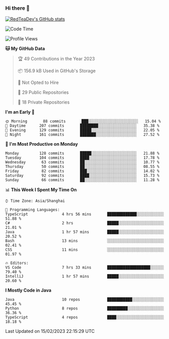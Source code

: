### Hi there 👋

<!--
**RedTeaDev/RedTeaDev** is a ✨ _special_ ✨ repository because its `README.md` (this file) appears on your GitHub profile.

Here are some ideas to get you started:

- 🔭 I’m currently working on ...
- 🌱 I’m currently learning ...
- 👯 I’m looking to collaborate on ...
- 🤔 I’m looking for help with ...
- 💬 Ask me about ...
- 📫 How to reach me: ...
- 😄 Pronouns: ...
- ⚡ Fun fact: ...
-->

<!--
[![wakatime](https://wakatime.com/badge/user/6b101ed0-04c0-4490-9283-eb61f2efff96.svg)](https://wakatime.com/@6b101ed0-04c0-4490-9283-eb61f2efff96)
!-->

[![RedTeaDev's GitHub stats](https://github-readme-stats.vercel.app/api?username=RedTeaDev)](https://github.com/anuraghazra/github-readme-stats)
<!--
[![willianrod's wakatime stats](https://github-readme-stats.vercel.app/api/wakatime?username=RedTeaDev)](https://github.com/anuraghazra/github-readme-stats)
!-->
<!--START_SECTION:waka-->
![Code Time](http://img.shields.io/badge/Code%20Time-1%2C194%20hrs%2031%20mins-blue)

![Profile Views](http://img.shields.io/badge/Profile%20Views-0-blue)

**🐱 My GitHub Data** 

> 🏆 49 Contributions in the Year 2023
 > 
> 📦 156.9 kB Used in GitHub's Storage 
 > 
> 🚫 Not Opted to Hire
 > 
> 📜 29 Public Repositories 
 > 
> 🔑 18 Private Repositories  
 > 
**I'm an Early 🐤** 

```text
🌞 Morning       88 commits       ███░░░░░░░░░░░░░░░░░░░░░░   15.04 % 
🌆 Daytime      207 commits       ████████░░░░░░░░░░░░░░░░░   35.38 % 
🌃 Evening      129 commits       █████░░░░░░░░░░░░░░░░░░░░   22.05 % 
🌙 Night        161 commits       ███████░░░░░░░░░░░░░░░░░░   27.52 % 

```
📅 **I'm Most Productive on Monday** 

```text
Monday         128 commits       █████░░░░░░░░░░░░░░░░░░░░   21.88 % 
Tuesday        104 commits       ████░░░░░░░░░░░░░░░░░░░░░   17.78 % 
Wednesday       63 commits       ██░░░░░░░░░░░░░░░░░░░░░░░   10.77 % 
Thursday        50 commits       ██░░░░░░░░░░░░░░░░░░░░░░░   08.55 % 
Friday          82 commits       ███░░░░░░░░░░░░░░░░░░░░░░   14.02 % 
Saturday        92 commits       ████░░░░░░░░░░░░░░░░░░░░░   15.73 % 
Sunday          66 commits       ██░░░░░░░░░░░░░░░░░░░░░░░   11.28 % 

```


📊 **This Week I Spent My Time On** 

```text
⌚︎ Time Zone: Asia/Shanghai

💬 Programming Languages: 
TypeScript               4 hrs 56 mins       █████████████░░░░░░░░░░░░   51.88 % 
C#                       2 hrs               █████░░░░░░░░░░░░░░░░░░░░   21.01 % 
Java                     1 hr 57 mins        █████░░░░░░░░░░░░░░░░░░░░   20.52 % 
Bash                     13 mins             ░░░░░░░░░░░░░░░░░░░░░░░░░   02.41 % 
CSS                      11 mins             ░░░░░░░░░░░░░░░░░░░░░░░░░   01.97 % 

🔥 Editors: 
VS Code                  7 hrs 33 mins       ███████████████████░░░░░░   79.40 % 
IntelliJ                 1 hr 57 mins        █████░░░░░░░░░░░░░░░░░░░░   20.60 % 

```

**I Mostly Code in Java** 

```text
Java                     10 repos            ███████████░░░░░░░░░░░░░░   45.45 % 
Python                   8 repos             █████████░░░░░░░░░░░░░░░░   36.36 % 
TypeScript               4 repos             ████░░░░░░░░░░░░░░░░░░░░░   18.18 % 

```



 Last Updated on 15/02/2023 22:15:29 UTC
<!--END_SECTION:waka-->


